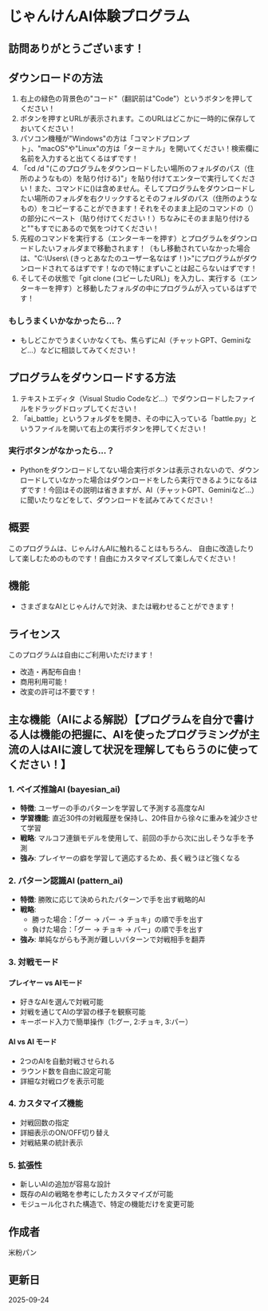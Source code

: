# じゃんけんAI体験プログラム

## 訪問ありがとうございます！

## ダウンロードの方法
1. 右上の緑色の背景色の"コード"（翻訳前は"Code"）というボタンを押してください！
2. ボタンを押すとURLが表示されます。このURLはどこかに一時的に保存しておいてください！
3. パソコン機種が"Windows"の方は「コマンドプロンプト」、"macOS"や"Linux"の方は「ターミナル」を開いてください！検索欄に名前を入力すると出てくるはずです！
4. 「cd /d "(このプログラムをダウンロードしたい場所のフォルダのパス（住所のようなもの）を貼り付ける)"」を貼り付けてエンターで実行してください！また、コマンドに()は含めません。そしてプログラムをダウンロードしたい場所のフォルダを右クリックするとそのフォルダのパス（住所のようなもの）をコピーすることができます！それをそのまま上記のコマンドの（）の部分にペースト（貼り付けてください！）ちなみにそのまま貼り付けると""もすでにあるので気をつけてください！
5. 先程のコマンドを実行する（エンターキーを押す）とプログラムをダウンロードしたいフォルダまで移動されます！（もし移動されていなかった場合は、"C:\Users\ (きっとあなたのユーザー名なはず！)>"にプログラムがダウンロードされてるはずです！なので特にまずいことは起こらないはずです！
6. そしてその状態で「git clone (コピーしたURL)」を入力し、実行する（エンターキーを押す）と移動したフォルダの中にプログラムが入っているはずです！
### もしうまくいかなかったら…？
- もしどこかでうまくいかなくても、焦らずにAI（チャットGPT、Geminiなど…）などに相談してみてください！

## プログラムをダウンロードする方法
1. テキストエディタ（Visual Studio Codeなど…）でダウンロードしたファイルをドラッグドロップしてください！
2. 「ai_battle」というフォルダをを開き、その中に入っている「battle.py」というファイルを開いて右上の実行ボタンを押してください！
### 実行ボタンがなかったら…？
- Pythonをダウンロードしてない場合実行ボタンは表示されないので、ダウンロードしていなかった場合はダウンロードをしたら実行できるようになるはずです！今回はその説明は省きますが、AI（チャットGPT、Geminiなど…）に聞いたりなどをして、ダウンロードを試みてみてください！

## 概要
このプログラムは、じゃんけんAIに触れることはもちろん、
自由に改造したりして楽しむためのものです！自由にカスタマイズして楽しんでください！

## 機能
- さまざまなAIとじゃんけんで対決、または戦わせることができます！

## ライセンス
このプログラムは自由にご利用いただけます！
- 改造・再配布自由！
- 商用利用可能！
- 改変の許可は不要です！

## 主な機能（AIによる解説）【プログラムを自分で書ける人は機能の把握に、AIを使ったプログラミングが主流の人はAIに渡して状況を理解してもらうのに使ってください！】

### 1. ベイズ推論AI (bayesian_ai)
- **特徴**: ユーザーの手のパターンを学習して予測する高度なAI
- **学習機能**: 直近30件の対戦履歴を保持し、20件目から徐々に重みを減少させて学習
- **戦略**: マルコフ連鎖モデルを使用して、前回の手から次に出しそうな手を予測
- **強み**: プレイヤーの癖を学習して適応するため、長く戦うほど強くなる

### 2. パターン認識AI (pattern_ai)
- **特徴**: 勝敗に応じて決められたパターンで手を出す戦略的AI
- **戦略**:
  - 勝った場合：「グー → パー → チョキ」の順で手を出す
  - 負けた場合：「グー → チョキ → パー」の順で手を出す
- **強み**: 単純ながらも予測が難しいパターンで対戦相手を翻弄

### 3. 対戦モード

#### プレイヤー vs AIモード
- 好きなAIを選んで対戦可能
- 対戦を通じてAIの学習の様子を観察可能
- キーボード入力で簡単操作（1:グー, 2:チョキ, 3:パー）

#### AI vs AI モード
- 2つのAIを自動対戦させられる
- ラウンド数を自由に設定可能
- 詳細な対戦ログを表示可能

### 4. カスタマイズ機能
- 対戦回数の指定
- 詳細表示のON/OFF切り替え
- 対戦結果の統計表示

### 5. 拡張性
- 新しいAIの追加が容易な設計
- 既存のAIの戦略を参考にしたカスタマイズが可能
- モジュール化された構造で、特定の機能だけを変更可能

## 作成者
米粉パン

## 更新日
2025-09-24

